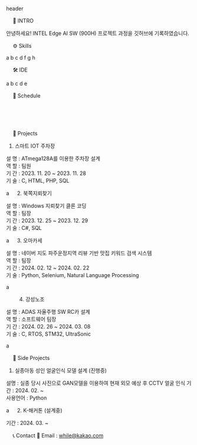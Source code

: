 header

　
🙏 INTRO

안녕하세요!
INTEL Edge AI SW (900H) 프로젝트 과정을 깃허브에 기록하였습니다.

　
⚙ Skills

a b c d
f g h

　
🛠 IDE

a b c d e

　
📅 Schedule

　

　

　
💼 Projects
1. 스마트 IOT 주차장

설 명 : ATmega128A를 이용한 주차장 설계  
역 할 : 팀원　　　　　　　　　　　　　　　  
기 간 : 2023. 11. 20 ~ 2023. 11. 28　　  
기 술 : C, HTML, PHP, SQL　　　　　　　　　

a
　
2. 북쪽지뢰찾기

설 명 : Windows 지뢰찾기 클론 코딩　　  
역 할 : 팀장　　　　　　　　　　　　　    
기 간 : 2023. 12. 25 ~ 2023. 12. 29　  
기 술 : C#, SQL　　　　　　　　　　    

a
　
3. 오마카세

설 명 : 네이버 지도 파주운정지역 리뷰 기반 맛집 키워드 검색 시스템   
역 할 : 팀장　　　　　　　　　　　　　　　　　　　　　　　　　　　   
기 간 : 2024. 02. 12 ~ 2024. 02. 22　　　　　　　　　　　　　　　  
기 술 : Python, Selenium, Natural Language Processing　　　　　　

a

　
　
4. 강성노조

설 명 : ADAS 자율주행 SW RC카 설계　  
역 할 : 소프트웨어 팀장　　　　　　　   
기 간 : 2024. 02. 26 ~ 2024. 03. 08  
기 술 : C, RTOS, STM32, UltraSonic　

a

　
📃 Side Projects
1. 실종아동 성인 얼굴인식 모델 설계 (진행중)

설명 : 실종 당시 사진으로 GAN모델을 이용하여 현재 외모 예상 후 CCTV 얼굴 인식
기간 : 2024. 02. ~　　　　　　　　　　　　　　　　　　　　　　　　　　　　
사용언어 : Python　　　　　　　　　　　　　　　　　　　　　　　　　　　　

a
　
2. K-해커톤 (설계중)

기간 : 2024. 03. ~

　
📞 Contact
📧 Email : while@kakao.com
